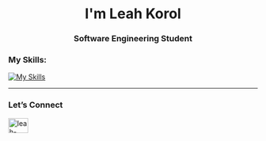 <h1 align="center">I'm Leah Korol</h1>
<h3 align="center">Software Engineering Student</h3>

### My Skills:
[![My Skills](https://skillicons.dev/icons?i=python,django,c,cpp,java,git,github,vscode&perline=4)](https://skillicons.dev)
___
### Let’s Connect
<a href="https://www.linkedin.com/in/leahkorol/" target="blank"><img align="center" src="https://raw.githubusercontent.com/rahuldkjain/github-profile-readme-generator/master/src/images/icons/Social/linked-in-alt.svg" alt="leah-korol" height="30" width="40" /></a>

